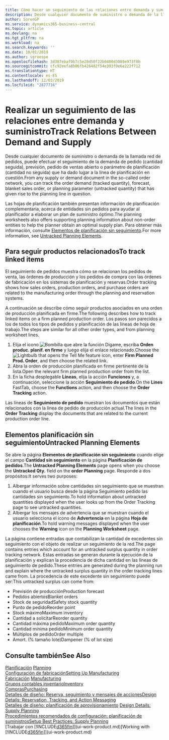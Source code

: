 ```yaml
---
title: Cómo hacer un seguimiento de las relaciones entre demanda y suministro | Documentos de Microsoft
description: Desde cualquier documento de suministro o demanda de la llamada red de pedidos, puede efectuar el seguimiento de la demanda de pedido (cantidad seguida), previsión, pedido de ventas abierto o parámetro de planificación (cantidad no seguida) que ha dado lugar a la línea de planificación en cuestión.
author: SorenGP
ms.service: dynamics365-business-central
ms.topic: article
ms.devlang: na
ms.tgt_pltfrm: na
ms.workload: na
ms.search.keywords: ''
ms.date: 10/01/2019
ms.author: sgroespe
ms.openlocfilehash: 3d387ebaf9b7c5e20d50f22b0400d3089e973f8b
ms.sourcegitcommit: cfc92eefa8b06fb426482f54e393f0e6e222f712
ms.translationtype: HT
ms.contentlocale: es-ES
ms.lasthandoff: 12/03/2019
ms.locfileid: "2877716"
---
```

# <a name="track-relations-between-demand-and-supply"></a><span data-ttu-id="b365e-103">Realizar un seguimiento de las relaciones entre demanda y suministro</span><span class="sxs-lookup"><span data-stu-id="b365e-103">Track Relations Between Demand and Supply</span></span>
<span data-ttu-id="b365e-104">Desde cualquier documento de suministro o demanda de la llamada red de pedidos, puede efectuar el seguimiento de la demanda de pedido (cantidad seguida), previsión, pedido de ventas abierto o parámetro de planificación (cantidad no seguida) que ha dado lugar a la línea de planificación en cuestión.</span><span class="sxs-lookup"><span data-stu-id="b365e-104">From any supply or demand document in the so-called order network, you can track the order demand (tracked quantity), forecast, blanket sales order, or planning parameter (untracked quantity) that has given rise to the planning line in question.</span></span>

<span data-ttu-id="b365e-105">Las hojas de planificación también presentan información de planificación complementaria, acerca de entidades sin pedidos para ayudar al planificador a elaborar un plan de suministro óptimo.</span><span class="sxs-lookup"><span data-stu-id="b365e-105">The planning worksheets also offers supporting planning information about non-order entities to help the planner obtain an optimal supply plan.</span></span> <span data-ttu-id="b365e-106">Para obtener más información, consulte [Elementos de planificación sin seguimiento](production-how-track-demand-supply.md#untracked-planning-elements).</span><span class="sxs-lookup"><span data-stu-id="b365e-106">For more information, see [Untracked Planning Elements](production-how-track-demand-supply.md#untracked-planning-elements).</span></span>

## <a name="to-track-linked-items"></a><span data-ttu-id="b365e-107">Para seguir productos relacionados</span><span class="sxs-lookup"><span data-stu-id="b365e-107">To track linked items</span></span>
<span data-ttu-id="b365e-108">El seguimiento de pedidos muestra cómo se relacionan los pedidos de venta, las órdenes de producción y los pedidos de compra con las órdenes de fabricación en los sistemas de planificación y reservas.</span><span class="sxs-lookup"><span data-stu-id="b365e-108">Order tracking shows how sales orders, production orders, and purchase orders are related to the manufacturing order through the planning and reservation systems.</span></span>

<span data-ttu-id="b365e-109">A continuación se describe cómo seguir productos asociados en una orden de producción planificada en firme.</span><span class="sxs-lookup"><span data-stu-id="b365e-109">The following describes how to track linked items on a firm planned production order.</span></span> <span data-ttu-id="b365e-110">Los pasos son parecidos a los de todos los tipos de pedidos y planificación de las líneas de hoja de trabajo.</span><span class="sxs-lookup"><span data-stu-id="b365e-110">The steps are similar for all other order types, and from planning worksheet lines.</span></span>

1. <span data-ttu-id="b365e-111">Elija el icono ![Bombilla que abre la función Dígame](media/ui-search/search_small.png "Dígame qué desea hacer"), escriba **Orden produc. planif. en firme** y luego elija el enlace relacionado.</span><span class="sxs-lookup"><span data-stu-id="b365e-111">Choose the ![Lightbulb that opens the Tell Me feature](media/ui-search/search_small.png "Tell me what you want to do") icon, enter **Firm Planned Prod. Order**, and then choose the related link.</span></span>
2. <span data-ttu-id="b365e-112">Abra la orden de producción planificada en firme pertinente de la lista.</span><span class="sxs-lookup"><span data-stu-id="b365e-112">Open the relevant firm planned production order from the list.</span></span>
3. <span data-ttu-id="b365e-113">En la ficha desplegable **Líneas**, elija la acción **Funciones** y, a continuación, seleccione la acción **Seguimiento de pedido**.</span><span class="sxs-lookup"><span data-stu-id="b365e-113">On the **Lines** FastTab, choose the **Functions** action, and then choose the **Order Tracking** action.</span></span>

<span data-ttu-id="b365e-114">Las líneas de **Seguimiento de pedido** muestran los documentos que están relacionados con la línea de pedido de producción actual.</span><span class="sxs-lookup"><span data-stu-id="b365e-114">The lines in the **Order Tracking** display the documents that are related to the current production order line.</span></span>

## <a name="untracked-planning-elements"></a><span data-ttu-id="b365e-115">Elementos planificación sin seguimiento</span><span class="sxs-lookup"><span data-stu-id="b365e-115">Untracked Planning Elements</span></span>
<span data-ttu-id="b365e-116">Se abre la página **Elementos de planificación sin seguimiento** cuando elige el campo **Cantidad sin seguimiento** en la página **Planificación de pedidos**.</span><span class="sxs-lookup"><span data-stu-id="b365e-116">The **Untracked Planning Elements** page opens when you choose the **Untracked Qty.** field on the **order Planning** page.</span></span> <span data-ttu-id="b365e-117">Responde a dos propósitos:</span><span class="sxs-lookup"><span data-stu-id="b365e-117">It serves two purposes:</span></span>

1. <span data-ttu-id="b365e-118">Albergar información sobre cantidades sin seguimiento que se muestran cuando el usuario busca desde la página Seguimiento pedido las cantidades sin seguimiento.</span><span class="sxs-lookup"><span data-stu-id="b365e-118">To hold information about untracked quantities displayed when the user looks up from the Order Tracking page to see untracked quantities.</span></span>
2. <span data-ttu-id="b365e-119">Albergar los mensajes de advertencia que se muestran cuando el usuario selecciona el icono de **Advertencia** en la página **Hoja de planificación**.</span><span class="sxs-lookup"><span data-stu-id="b365e-119">To hold warning messages displayed when the user chooses the **Warning** icon on the **Planning Worksheet** page.</span></span>

<span data-ttu-id="b365e-120">La página contiene entradas que contabilizan la cantidad de excedentes sin seguimiento con el objeto de realizar un seguimiento de la red.</span><span class="sxs-lookup"><span data-stu-id="b365e-120">The page contains entries which account for an untracked surplus quantity in order tracking network.</span></span> <span data-ttu-id="b365e-121">Estas entradas se generan durante la ejecución de la planificación y explican la procedencia de dicha cantidad en las líneas de seguimiento de pedido.</span><span class="sxs-lookup"><span data-stu-id="b365e-121">These entries are generated during the planning run and explain where the untracked surplus quantity in the order tracking lines came from.</span></span> <span data-ttu-id="b365e-122">La procedencia de este excedente sin seguimiento puede ser:</span><span class="sxs-lookup"><span data-stu-id="b365e-122">This untracked surplus can come from:</span></span>

- <span data-ttu-id="b365e-123">Previsión de producción</span><span class="sxs-lookup"><span data-stu-id="b365e-123">Production forecast</span></span>
- <span data-ttu-id="b365e-124">Pedidos abiertos</span><span class="sxs-lookup"><span data-stu-id="b365e-124">Blanket orders</span></span>
- <span data-ttu-id="b365e-125">Stock de seguridad</span><span class="sxs-lookup"><span data-stu-id="b365e-125">Safety stock quantity</span></span>
- <span data-ttu-id="b365e-126">Punto de pedido</span><span class="sxs-lookup"><span data-stu-id="b365e-126">Reorder point</span></span>
- <span data-ttu-id="b365e-127">Stock máximo</span><span class="sxs-lookup"><span data-stu-id="b365e-127">Maximum inventory</span></span>
- <span data-ttu-id="b365e-128">Cantidad a solicitar</span><span class="sxs-lookup"><span data-stu-id="b365e-128">Reorder quantity</span></span>
- <span data-ttu-id="b365e-129">Cantidad máxima pedido</span><span class="sxs-lookup"><span data-stu-id="b365e-129">Maximum order quantity</span></span>
- <span data-ttu-id="b365e-130">Cantidad mínima pedido</span><span class="sxs-lookup"><span data-stu-id="b365e-130">Minimum order quantity</span></span>
- <span data-ttu-id="b365e-131">Múltiplos de pedido</span><span class="sxs-lookup"><span data-stu-id="b365e-131">Order multiple</span></span>
- <span data-ttu-id="b365e-132">Amort. (% tamaño lote)</span><span class="sxs-lookup"><span data-stu-id="b365e-132">Dampener (% of lot size)</span></span>

## <a name="see-also"></a><span data-ttu-id="b365e-133">Consulte también</span><span class="sxs-lookup"><span data-stu-id="b365e-133">See Also</span></span>  
<span data-ttu-id="b365e-134">[Planificación](production-planning.md) </span><span class="sxs-lookup"><span data-stu-id="b365e-134">[Planning](production-planning.md) </span></span>  
[<span data-ttu-id="b365e-135">Configuración de fabricación</span><span class="sxs-lookup"><span data-stu-id="b365e-135">Setting Up Manufacturing</span></span>](production-configure-production-processes.md)  
<span data-ttu-id="b365e-136">[Fabricación](production-manage-manufacturing.md)  </span><span class="sxs-lookup"><span data-stu-id="b365e-136">[Manufacturing](production-manage-manufacturing.md)  </span></span>  
[<span data-ttu-id="b365e-137">Grupos contables inventario</span><span class="sxs-lookup"><span data-stu-id="b365e-137">Inventory</span></span>](inventory-manage-inventory.md)  
[<span data-ttu-id="b365e-138">Compras</span><span class="sxs-lookup"><span data-stu-id="b365e-138">Purchasing</span></span>](purchasing-manage-purchasing.md)  
[<span data-ttu-id="b365e-139">Detalles de diseño: Reserva, seguimiento y mensajes de acciones</span><span class="sxs-lookup"><span data-stu-id="b365e-139">Design Details: Reservation, Tracking, and Action Messaging</span></span>](design-details-reservation-order-tracking-and-action-messaging.md)  
<span data-ttu-id="b365e-140">[Detalles de diseño: planificación de aprovisionamiento](design-details-supply-planning.md) </span><span class="sxs-lookup"><span data-stu-id="b365e-140">[Design Details: Supply Planning](design-details-supply-planning.md) </span></span>  
[<span data-ttu-id="b365e-141">Procedimientos recomendados de configuración: planificación de suministros</span><span class="sxs-lookup"><span data-stu-id="b365e-141">Setup Best Practices: Supply Planning</span></span>](setup-best-practices-supply-planning.md)  
<span data-ttu-id="b365e-142">[Trabajar con [!INCLUDE[d365fin](includes/d365fin_md.md)]](ui-work-product.md)</span><span class="sxs-lookup"><span data-stu-id="b365e-142">[Working with [!INCLUDE[d365fin](includes/d365fin_md.md)]](ui-work-product.md)</span></span>
